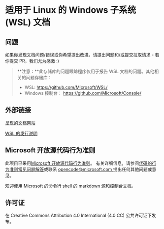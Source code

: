 # <a name="windows-subsystem-for-linux-wsl-documentation"></a>适用于 Linux 的 Windows 子系统 (WSL) 文档

## <a name="issues"></a>问题
如果你发现文档问题/错误或你希望提出改进，请提出问题和/或提交拉取请求 - 若你提交 PR，我们尤为感激 :)

> **注意：**此存储库的问题跟踪程序仅用于报告 WSL 文档的问题。其他相关的问题存储库：
> * WSL: https://github.com/Microsoft/WSL/
> * Windows 控制台： https://github.com/Microsoft/Console/

## <a name="external-links"></a>外部链接

[呈现的文档网站](https://docs.microsoft.com/windows/wsl/) 

[WSL 的发行说明](https://docs.microsoft.com/en-us/windows/wsl/release-notes)

## <a name="microsoft-open-source-code-of-conduct"></a>Microsoft 开放源代码行为准则

此项目已采用[Microsoft 开放源代码行为准则](https://opensource.microsoft.com/codeofconduct/)。
有关详细信息，请参阅[代码的行为准则常见问题解答](https://opensource.microsoft.com/codeofconduct/faq/)或联系 [opencode@microsoft.com ](mailto:opencode@microsoft.com) 提出任何其他问题或意见。

欢迎使用 Microsoft 的命令行 shell 的 markdown 源和控制台文档。

## <a name="license"></a>许可证
在 Creative Commons Attribution 4.0 International (4.0 CC) 公共许可证下发布。
